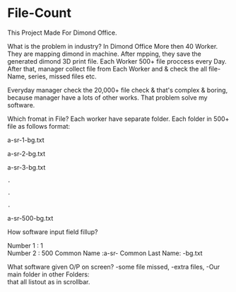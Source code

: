 # File-Count
This Project Made For Dimond Office.

What is the problem in industry?
In Dimond Office More then 40 Worker. They are mapping dimond in machine. After mpping, they
save the generated dimond 3D print file. Each Worker 500+ file proccess every Day. After that, manager collect file from 
Each Worker and & check the all file-Name, series, missed files etc.

Everyday manager check the 20,000+ file check & that's complex & boring, because manager have a lots of 
other works. That problem solve my software.


Which fromat in File?
Each worker have separate folder. Each folder in 500+ file as follows format:

a-sr-1-bg.txt

a-sr-2-bg.txt

a-sr-3-bg.txt

	.
 
	.
 
	.
 
a-sr-500-bg.txt


How software input field fillup?

Number 1 : 1		 
Number 2 : 500
Common Name :a-sr-
Common Last Name: -bg.txt


What software given O/P on screen?
	-some file missed, 
	-extra files,
	-Our main folder in other Folders:  
that all listout as in scrollbar.
